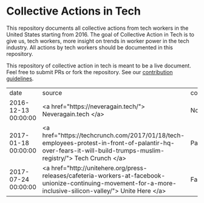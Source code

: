 # Collective Actions in Tech

This repository documents all collective actions from tech workers in the United States starting from 2016. The goal of Collective Action in Tech is to give us, tech workers, more insight on trends in worker power in the tech industry. All actions by tech workers should be documented in this repository. 

This repository of collective action in tech is meant to be a live document. Feel free to submit PRs or fork the repository. See our [contribution guidelines](.CONTRIBUTING.md).
<table id="collective-actions-in-tech">
 <tr id="header">
  <td>
   date
  </td>
  <td>
   source
  </td>
  <td>
   company
  </td>
  <td>
   action
  </td>
  <td>
   employment_type
  </td>
  <td>
   union_affiliation
  </td>
  <td>
   worker_count
  </td>
  <td>
   struggle_type
  </td>
 </tr>
 <tr>
  <td data-column="date">
   2016-12-13 00:00:00
  </td>
  <td data-column="source">
   &lt;a href="https://neveragain.tech/"&gt;
    Neveragain.tech
   &lt;/a&gt;
  </td>
  <td data-column="company">
   None
  </td>
  <td data-column="action">
   Online pledge
  </td>
  <td data-column="employment_type">
   None
  </td>
  <td data-column="union_affiliation">
   None
  </td>
  <td data-column="worker_count">
   2843
  </td>
  <td data-column="struggle_type">
   Ethics
  </td>
 </tr>
 <tr>
  <td data-column="date">
   2017-01-18 00:00:00
  </td>
  <td data-column="source">
   &lt;a href="https://techcrunch.com/2017/01/18/tech-employees-protest-in-front-of-palantir-hq-over-fears-it-will-build-trumps-muslim-registry/"&gt;
    Tech Crunch
   &lt;/a&gt;
  </td>
  <td data-column="company">
   Palantir
  </td>
  <td data-column="action">
   Protest
  </td>
  <td data-column="employment_type">
   None
  </td>
  <td data-column="union_affiliation">
   None
  </td>
  <td data-column="worker_count">
   50
  </td>
  <td data-column="struggle_type">
   Ethics
  </td>
 </tr>
 <tr>
  <td data-column="date">
   2017-07-24 00:00:00
  </td>
  <td data-column="source">
   &lt;a href="http://unitehere.org/press-releases/cafeteria-workers-at-facebook-unionize-continuing-movement-for-a-more-inclusive-silicon-valley/"&gt;
    Unite Here
   &lt;/a&gt;
  </td>
  <td data-column="company">
   Facebook
  </td>
  <td data-column="action">
   Union represenation
  </td>
  <td data-column="employment_type">
   Vendor
  </td>
  <td data-column="union_affiliation">
   Unite Here Local 19
  </td>
  <td data-column="worker_count">
   500
  </td>
  <td data-column="struggle_type">
   Wages, Health benefits
  </td>
 </tr>
</table>
